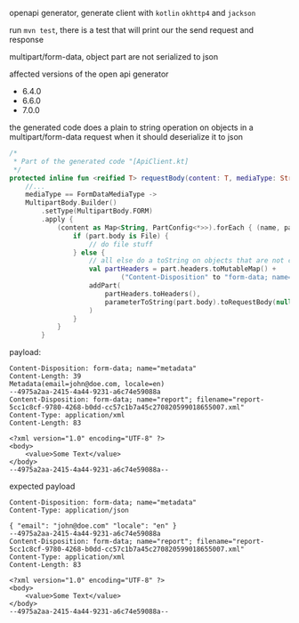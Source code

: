 
openapi generator, generate client with `kotlin` `okhttp4` and `jackson`

run ``mvn test``, there is a test that will print our the send request and response 

multipart/form-data, object part are not serialized to json

affected versions of the open api generator
- 6.4.0 
- 6.6.0
- 7.0.0


the generated code does a plain to string operation on objects in a multipart/form-data request
when it should deserialize it to json

```kotlin
/*
 * Part of the generated code "[ApiClient.kt]
 */
protected inline fun <reified T> requestBody(content: T, mediaType: String?): RequestBody =
    //...
    mediaType == FormDataMediaType ->
    MultipartBody.Builder()
        .setType(MultipartBody.FORM)
        .apply {
            (content as Map<String, PartConfig<*>>).forEach { (name, part) ->
                if (part.body is File) {
                    // do file stuff
                } else {
                    // all else do a toString on objects that are not collections of some type of Date / DateTime 
                    val partHeaders = part.headers.toMutableMap() +
                            ("Content-Disposition" to "form-data; name=\"$name\"")
                    addPart(
                        partHeaders.toHeaders(),
                        parameterToString(part.body).toRequestBody(null)
                    )
                }
            }
        }
```

payload:
```
Content-Disposition: form-data; name="metadata"
Content-Length: 39
Metadata(email=john@doe.com, locale=en)
--4975a2aa-2415-4a44-9231-a6c74e59088a
Content-Disposition: form-data; name="report"; filename="report-5cc1c8cf-9780-4268-b0dd-cc57c1b7a45c270820599018655007.xml"
Content-Type: application/xml
Content-Length: 83

<?xml version="1.0" encoding="UTF-8" ?>
<body>
    <value>Some Text</value>
</body>
--4975a2aa-2415-4a44-9231-a6c74e59088a--
```

expected payload
```
Content-Disposition: form-data; name="metadata"
Content-Type: application/json

{ "email": "john@doe.com" "locale": "en" }
--4975a2aa-2415-4a44-9231-a6c74e59088a
Content-Disposition: form-data; name="report"; filename="report-5cc1c8cf-9780-4268-b0dd-cc57c1b7a45c270820599018655007.xml"
Content-Type: application/xml
Content-Length: 83

<?xml version="1.0" encoding="UTF-8" ?>
<body>
    <value>Some Text</value>
</body>
--4975a2aa-2415-4a44-9231-a6c74e59088a--
```
